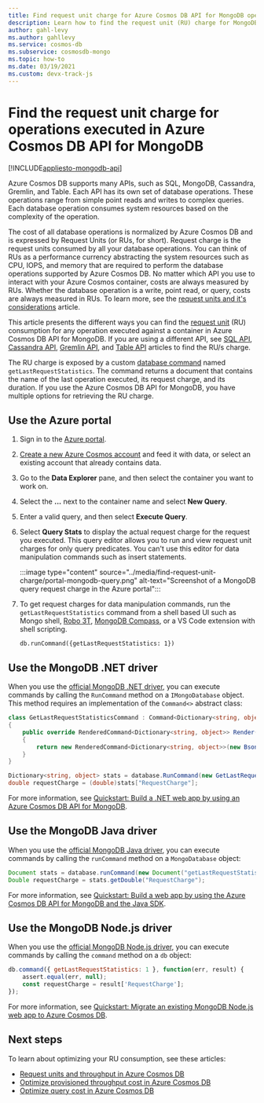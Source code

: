 ```yaml
---
title: Find request unit charge for Azure Cosmos DB API for MongoDB operations
description: Learn how to find the request unit (RU) charge for MongoDB queries executed against an Azure Cosmos container. You can use the Azure portal, MongoDB .NET, Java, Node.js drivers.
author: gahl-levy
ms.author: gahllevy
ms.service: cosmos-db
ms.subservice: cosmosdb-mongo
ms.topic: how-to
ms.date: 03/19/2021
ms.custom: devx-track-js
---
```


# Find the request unit charge for operations executed in Azure Cosmos DB API for MongoDB
[!INCLUDE[appliesto-mongodb-api](../includes/appliesto-mongodb-api.md)]

Azure Cosmos DB supports many APIs, such as SQL, MongoDB, Cassandra, Gremlin, and Table. Each API has its own set of database operations. These operations range from simple point reads and writes to complex queries. Each database operation consumes system resources based on the complexity of the operation.

The cost of all database operations is normalized by Azure Cosmos DB and is expressed by Request Units (or RUs, for short). Request charge is the request units consumed by all your database operations. You can think of RUs as a performance currency abstracting the system resources such as CPU, IOPS, and memory that are required to perform the database operations supported by Azure Cosmos DB. No matter which API you use to interact with your Azure Cosmos container, costs are always measured by RUs. Whether the database operation is a write, point read, or query, costs are always measured in RUs. To learn more, see the [request units and it's considerations](../request-units.md) article.

This article presents the different ways you can find the [request unit](../request-units.md) (RU) consumption for any operation executed against a container in Azure Cosmos DB API for MongoDB. If you are using a different API, see [SQL API](../find-request-unit-charge.md), [Cassandra API](../cassandra/find-request-unit-charge-cassandra.md), [Gremlin API](../find-request-unit-charge-gremlin.md), and [Table API](../table/find-request-unit-charge.md) articles to find the RU/s charge.

The RU charge is exposed by a custom [database command](https://docs.mongodb.com/manual/reference/command/) named `getLastRequestStatistics`. The command returns a document that contains the name of the last operation executed, its request charge, and its duration. If you use the Azure Cosmos DB API for MongoDB, you have multiple options for retrieving the RU charge.

## Use the Azure portal

1. Sign in to the [Azure portal](https://portal.azure.com/).

1. [Create a new Azure Cosmos account](create-mongodb-dotnet.md#create-a-database-account) and feed it with data, or select an existing account that already contains data.

1. Go to the **Data Explorer** pane, and then select the container you want to work on.

1. Select the **...** next to the container name and select **New Query**.

1. Enter a valid query, and then select **Execute Query**.

1. Select **Query Stats** to display the actual request charge for the request you executed. This query editor allows you to run and view request unit charges for only query predicates. You can't use this editor for data manipulation commands such as insert statements.

   :::image type="content" source="../media/find-request-unit-charge/portal-mongodb-query.png" alt-text="Screenshot of a MongoDB query request charge in the Azure portal":::

1. To get request charges for data manipulation commands, run the `getLastRequestStatistics` command from a shell based UI such as Mongo shell, [Robo 3T](connect-using-robomongo.md), [MongoDB Compass](connect-using-compass.md), or a VS Code extension with shell scripting.

   `db.runCommand({getLastRequestStatistics: 1})`

## Use the MongoDB .NET driver

When you use the [official MongoDB .NET driver](https://docs.mongodb.com/ecosystem/drivers/csharp/), you can execute commands by calling the `RunCommand` method on a `IMongoDatabase` object. This method requires an implementation of the `Command<>` abstract class:

```csharp
class GetLastRequestStatisticsCommand : Command<Dictionary<string, object>>
{
    public override RenderedCommand<Dictionary<string, object>> Render(IBsonSerializerRegistry serializerRegistry)
    {
        return new RenderedCommand<Dictionary<string, object>>(new BsonDocument("getLastRequestStatistics", 1), serializerRegistry.GetSerializer<Dictionary<string, object>>());
    }
}

Dictionary<string, object> stats = database.RunCommand(new GetLastRequestStatisticsCommand());
double requestCharge = (double)stats["RequestCharge"];
```

For more information, see [Quickstart: Build a .NET web app by using an Azure Cosmos DB API for MongoDB](create-mongodb-dotnet.md).

## Use the MongoDB Java driver


When you use the [official MongoDB Java driver](https://mongodb.github.io/mongo-java-driver/), you can execute commands by calling the `runCommand` method on a `MongoDatabase` object:

```java
Document stats = database.runCommand(new Document("getLastRequestStatistics", 1));
Double requestCharge = stats.getDouble("RequestCharge");
```

For more information, see [Quickstart: Build a web app by using the Azure Cosmos DB API for MongoDB and the Java SDK](create-mongodb-java.md).

## Use the MongoDB Node.js driver

When you use the [official MongoDB Node.js driver](https://mongodb.github.io/node-mongodb-native/), you can execute commands by calling the `command` method on a `db` object:

```javascript
db.command({ getLastRequestStatistics: 1 }, function(err, result) {
    assert.equal(err, null);
    const requestCharge = result['RequestCharge'];
});
```

For more information, see [Quickstart: Migrate an existing MongoDB Node.js web app to Azure Cosmos DB](create-mongodb-nodejs.md).

## Next steps

To learn about optimizing your RU consumption, see these articles:

* [Request units and throughput in Azure Cosmos DB](../request-units.md)
* [Optimize provisioned throughput cost in Azure Cosmos DB](../optimize-cost-throughput.md)
* [Optimize query cost in Azure Cosmos DB](../optimize-cost-reads-writes.md)